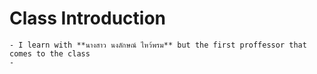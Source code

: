 # Class Introduction
	- I learn with **นางสาว นงลักษณ์ ไหว้พรม** but the first proffessor that comes to the class
	-